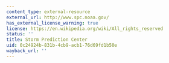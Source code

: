 ```yaml
---
content_type: external-resource
external_url: http://www.spc.noaa.gov/
has_external_license_warning: true
license: https://en.wikipedia.org/wiki/All_rights_reserved
status: ''
title: Storm Prediction Center
uid: 0c24924b-831b-4cb9-acb1-76d69fd1b50e
wayback_url: ''
---
```

